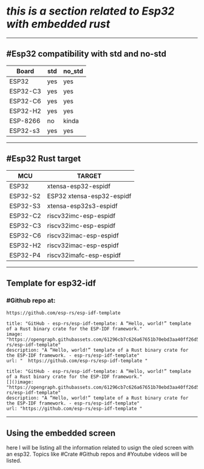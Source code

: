 # __*this is a section related to Esp32 with embedded rust*__ 


---
## #Esp32 compatibility with std and no-std


| Board<br>    | std | no_std |
| ------------ | --- | ------ |
| ESP32        | yes | yes    |
| ESP32-C3     | yes | yes    |
| ESP32-C6     | yes | yes    |
| ESP32-H2<br> | yes | yes    |
| ESP-8266     | no  | kinda  |
| ESP32-s3     | yes | yes    |

---

## #Esp32  Rust target

| MCU       | TARGET                        |
| --------- | ----------------------------- |
| ESP32<br> | xtensa-esp32-espidf           |
| ESP32-S2  | ESP32	xtensa-esp32-espidf<br> |
| ESP32-S3  | xtensa-esp32s3-espidf         |
| ESP32-C2  | riscv32imc-esp-espidf         |
| ESP32-C3  | riscv32imc-esp-espidf         |
| ESP32-C6  | riscv32imac-esp-espidf        |
| ESP32-H2  | riscv32imac-esp-espidf        |
| ESP32-P4  | riscv32imafc-esp-espidf       |

---
## Template for esp32-idf
### #Github   repo at:
	https://github.com/esp-rs/esp-idf-template
```embed
title: "GitHub - esp-rs/esp-idf-template: A “Hello, world!” template of a Rust binary crate for the ESP-IDF framework."
image: "https://opengraph.githubassets.com/61296cb7c626a67651b70ebd3aa40ff26d528ad4bfba6808dd4622b1bfd0fe56/esp-rs/esp-idf-template"
description: "A “Hello, world!” template of a Rust binary crate for the ESP-IDF framework. - esp-rs/esp-idf-template"
url: "	https://github.com/esp-rs/esp-idf-template "
```
```embed
title: "GitHub - esp-rs/esp-idf-template: A “Hello, world!” template of a Rust binary crate for the ESP-IDF framework."
[]()image: "https://opengraph.githubassets.com/61296cb7c626a67651b70ebd3aa40ff26d528ad4bfba6808dd4622b1bfd0fe56/esp-rs/esp-idf-template"
description: "A “Hello, world!” template of a Rust binary crate for the ESP-IDF framework. - esp-rs/esp-idf-template"
url: "https://github.com/esp-rs/esp-idf-template "
```


---
## __Using the embedded screen__

here I will be listing all the information related to usign the oled screen with an esp32. 
Topics like #Crate #Github repos and #Youtube  videos will be listed.
